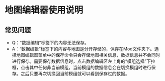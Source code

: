 # 地图编辑器使用说明 #

## 常见问题 ##

  * Q：“数据编辑”标签下的内容无法保存。
  * A：“数据编辑”标签下的内容与地图是分开存储的，保存在Mod文件夹下。选择地图编辑器菜单中的保存命令只会存储地图相关信息，数据信息并不会同时进行保存。需要保存数据信息时，点击数据编辑区左上角的“模组选择”下拉框，点击其中任何非当前模组，当前模组的数据信息会在切换模组时进行保存。之后只要再次切换回当前模组就可以看到保存过的数据。